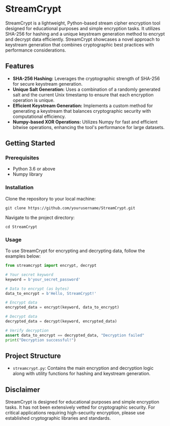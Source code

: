 # StreamCrypt

StreamCrypt is a lightweight, Python-based stream cipher encryption tool designed for educational purposes and simple encryption tasks. It utilizes SHA-256 for hashing and a unique keystream generation method to encrypt and decrypt data efficiently. StreamCrypt showcases a novel approach to keystream generation that combines cryptographic best practices with performance considerations.

## Features

- **SHA-256 Hashing:** Leverages the cryptographic strength of SHA-256 for secure keystream generation.
- **Unique Salt Generation:** Uses a combination of a randomly generated salt and the current Unix timestamp to ensure that each encryption operation is unique.
- **Efficient Keystream Generation:** Implements a custom method for generating a keystream that balances cryptographic security with computational efficiency.
- **Numpy-based XOR Operations:** Utilizes Numpy for fast and efficient bitwise operations, enhancing the tool's performance for large datasets.

## Getting Started

### Prerequisites

- Python 3.6 or above
- Numpy library

### Installation

Clone the repository to your local machine:

```
git clone https://github.com/yourusername/StreamCrypt.git
```

Navigate to the project directory:

```
cd StreamCrypt
```

### Usage

To use StreamCrypt for encrypting and decrypting data, follow the examples below:

```python
from streamcrypt import encrypt, decrypt

# Your secret keyword
keyword = b'your_secret_password'

# Data to encrypt (as bytes)
data_to_encrypt = b'Hello, StreamCrypt!'

# Encrypt data
encrypted_data = encrypt(keyword, data_to_encrypt)

# Decrypt data
decrypted_data = decrypt(keyword, encrypted_data)

# Verify decryption
assert data_to_encrypt == decrypted_data, "Decryption failed"
print("Decryption successful!")
```

## Project Structure

- `streamcrypt.py`: Contains the main encryption and decryption logic along with utility functions for hashing and keystream generation.

## Disclaimer

StreamCrypt is designed for educational purposes and simple encryption tasks. It has not been extensively vetted for cryptographic security. For critical applications requiring high-security encryption, please use established cryptographic libraries and standards.